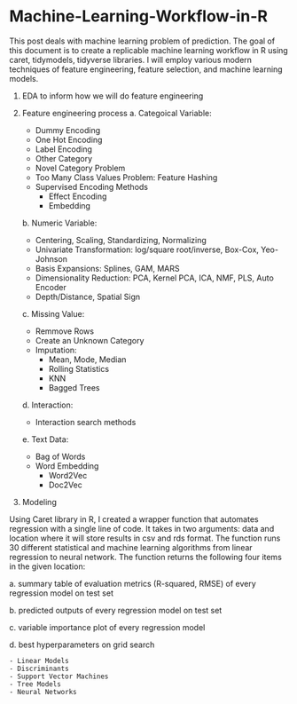 # Machine-Learning-Workflow-in-R

This post deals with machine learning problem of prediction. The goal of this document is to create a replicable machine learning workflow in R using caret, tidymodels, tidyverse libraries. I will employ various modern techniques of feature engineering, feature selection, and machine learning models.

1. EDA to inform how we will do feature engineering 

2. Feature engineering process 
    a. Categoical Variable:
    - Dummy Encoding
    - One Hot Encoding
    - Label Encoding
    - Other Category
    - Novel Category Problem
    - Too Many Class Values Problem: Feature Hashing
    - Supervised Encoding Methods
      - Effect Encoding
      - Embedding

    b. Numeric Variable:
    - Centering, Scaling, Standardizing, Normalizing
    - Univariate Transformation: log/square root/inverse, Box-Cox, Yeo-Johnson
    - Basis Expansions: Splines, GAM, MARS
    - Dimensionality Reduction: PCA, Kernel PCA, ICA, NMF, PLS, Auto Encoder
    - Depth/Distance, Spatial Sign

    c. Missing Value:
    - Remmove Rows
    - Create an Unknown Category
    - Imputation:
      - Mean, Mode, Median
      - Rolling Statistics
      - KNN
      - Bagged Trees

    d. Interaction:
    - Interaction search methods

    e. Text Data:
    - Bag of Words
    - Word Embedding
      - Word2Vec
      - Doc2Vec

3. Modeling

Using Caret library in R, I created a wrapper function that automates regression with a single line of code. It takes in two arguments: data and location where it will store results in csv and rds format. The function runs 30 different statistical and machine learning algorithms from linear regression to neural network. The function returns the following four items in the given location:

  a. summary table of evaluation metrics (R-squared, RMSE) of every regression model on test set
  
  b. predicted outputs of every regression model on test set
  
  c. variable importance plot of every regression model
  
  d. best hyperparameters on grid search
  
    - Linear Models
    - Discriminants
    - Support Vector Machines
    - Tree Models
    - Neural Networks

